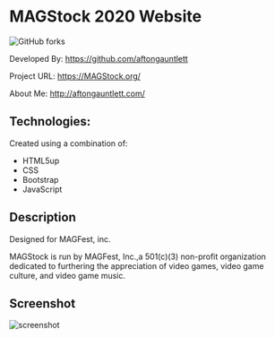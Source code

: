 # MAGStock 2020 Website

![GitHub forks](https://img.shields.io/github/forks/aftongauntlett/MAGStock2020?style=social)


Developed By: https://github.com/aftongauntlett

Project URL: https://MAGStock.org/

About Me: http://aftongauntlett.com/


## Technologies: 
Created using a combination of:

* HTML5up
* CSS
* Bootstrap
* JavaScript


## Description
Designed for MAGFest, inc.

MAGStock is run by MAGFest, Inc.,a 501(c)(3) non-profit organization dedicated to furthering the appreciation of video games, video game culture, and video game music.


## Screenshot

![screenshot](https://i.imgur.com/yubN43K.jpg)



